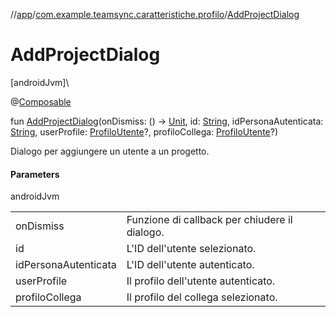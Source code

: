 //[app](../../index.md)/[com.example.teamsync.caratteristiche.profilo](index.md)/[AddProjectDialog](-add-project-dialog.md)

# AddProjectDialog

[androidJvm]\

@[Composable](https://developer.android.com/reference/kotlin/androidx/compose/runtime/Composable.html)

fun [AddProjectDialog](-add-project-dialog.md)(onDismiss: () -&gt; [Unit](https://kotlinlang.org/api/latest/jvm/stdlib/kotlin/-unit/index.html), id: [String](https://kotlinlang.org/api/latest/jvm/stdlib/kotlin/-string/index.html), idPersonaAutenticata: [String](https://kotlinlang.org/api/latest/jvm/stdlib/kotlin/-string/index.html), userProfile: [ProfiloUtente](../com.example.teamsync.caratteristiche.autentificazione.data.model/-profilo-utente/index.md)?, profiloCollega: [ProfiloUtente](../com.example.teamsync.caratteristiche.autentificazione.data.model/-profilo-utente/index.md)?)

Dialogo per aggiungere un utente a un progetto.

#### Parameters

androidJvm

| | |
|---|---|
| onDismiss | Funzione di callback per chiudere il dialogo. |
| id | L'ID dell'utente selezionato. |
| idPersonaAutenticata | L'ID dell'utente autenticato. |
| userProfile | Il profilo dell'utente autenticato. |
| profiloCollega | Il profilo del collega selezionato. |
